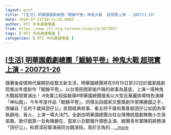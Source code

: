 ```yaml
---
layout: post
title: "[生活] 明華園戲劇總團「鯤鯓平卷」神鬼大戰  超現實上演 - 200721-26"
date: 2020-07-21T10:11:45.000Z
author: RTI 中央廣播電臺
from: https://www.rti.org.tw/news/view/id/2072957
tags: [ RTI 中央廣播電臺 ]
categories: [ RTI 中央廣播電臺 ]
---
```

<!--1595326305000-->
[[生活] 明華園戲劇總團「鯤鯓平卷」神鬼大戰  超現實上演 - 200721-26](https://www.rti.org.tw/news/view/id/2072957)
------

<div>
隨著後疫情時代展開防疫藝文新生活，明華園總團將在9月19日至20日於國家戲劇院推出年度新作「鯤鯓平卷」，以台灣民間家喻戶曉的故事為基底，上演一場神鬼大戰超現實演出！ #央廣江昭倫報導#明華園總團擅長以大型且華麗排場特色演繹「神仙戲」，今年年度作品「鯤鯓平卷」，同樣出自國家文藝獎劇作家陳勝國之手，改編自「五府千歲與囝仔公」民間經典故事，看五府千歲和萬善爺囝仔公如因為爭執廟地、香火，上演一場大決鬥。全劇由明華園總團台柱台灣傳統戲劇無敵小生孫翠鳳、歌仔戲第一丑角陳勝在、當家小旦鄭雅升領銜主演，總團青年軍陳昭婷飾演「囝仔公」，和資深前輩演員同台飆演技。善於旦角的...<a target="_blank" href="https://www.rti.org.tw/news/view/id/2072957">...more</a>
</div>
